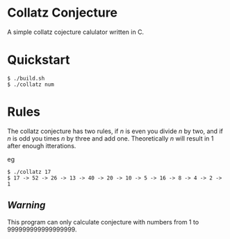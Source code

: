 # Collatz Conjecture

A simple collatz cojecture calulator written in C.

# Quickstart

```shell
$ ./build.sh
$ ./collatz num
```

# Rules

The collatz conjecture has two rules, if $n$ is even you divide $n$ by two, and if $n$ is odd you times $n$ by three and add one.  Theoretically $n$ will result in 1 after enough itterations.


eg

```shell
$ ./collatz 17
$ 17 -> 52 -> 26 -> 13 -> 40 -> 20 -> 10 -> 5 -> 16 -> 8 -> 4 -> 2 -> 1
```

## *Warning*

This program can only calculate conjecture with numbers  from 1 to 999999999999999999.
